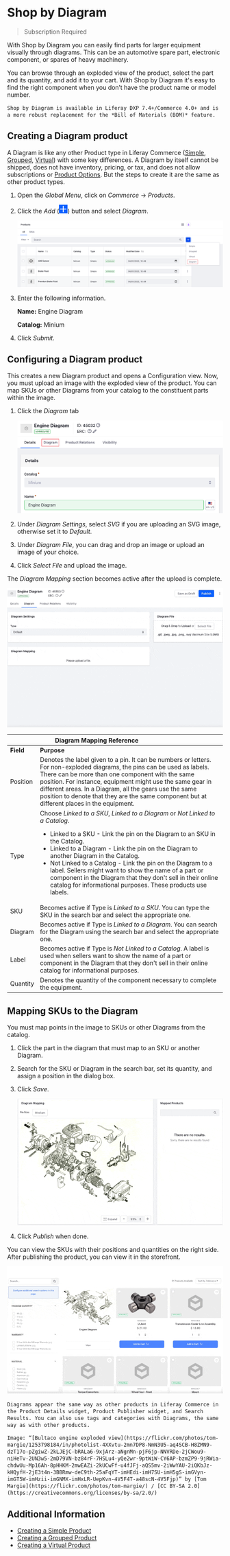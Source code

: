 # Shop by Diagram

> Subscription Required

With Shop by Diagram you can easily find parts for larger equipment visually through diagrams. This can be an automotive spare part, electronic component, or spares of heavy machinery.
 
You can browse through an exploded view of the product, select the part and its quantity, and add it to your cart. With Shop by Diagram it's easy to find the right component when you don’t have the product name or model number.

```{note}
Shop by Diagram is available in Liferay DXP 7.4+/Commerce 4.0+ and is a more robust replacement for the *Bill of Materials (BOM)* feature.
```

## Creating a Diagram product

A Diagram is like any other Product type in Liferay Commerce ([Simple](./creating-a-simple-product.md), [Grouped](./creating-a-grouped-product.md), [Virtual](./creating-a-virtual-product.md)) with some key differences. A Diagram by itself cannot be shipped, does not have inventory, pricing, or tax, and does not allow subscriptions or [Product Options](../products/using-product-options.md). But the steps to create it are the same as other product types.

1. Open the *Global Menu*, click on *Commerce* &rarr; *Products*.
1. Click the *Add* (![Add](../../../images/icon-add.png)) button and select *Diagram*.

   ![Select Diagram from the list of options.](./shop-by-diagram/images/01.png)

1. Enter the following information.

   **Name:** Engine Diagram

   **Catalog:** Minium

1. Click *Submit*.

## Configuring a Diagram product

This creates a new Diagram product and opens a Configuration view. Now, you must upload an image with the exploded view of the product. You can map SKUs or other Diagrams from your catalog to the constituent parts within the image.

1. Click the *Diagram* tab

   ![Click the Diagram tab to upload a diagram and configure it.](./shop-by-diagram/images/03.png)

1. Under *Diagram Settings*, select *SVG* if you are uploading an SVG image, otherwise set it to *Default*.
1. Under *Diagram File*, you can drag and drop an image or upload an image of your choice.
1. Click *Select File* and upload the image.

The *Diagram Mapping* section becomes active after the upload is complete.

![The Diagram Mapping section becomes active after the upload is complete.](./shop-by-diagram/images/04.gif)

| | <div style="margin-left:35px"><b>Diagram Mapping Reference</b> |
| :--- | :--- |
| **Field** | <div style="width:400px"><b>Purpose</b> |
| Position | Denotes the label given to a pin. It can be numbers or letters. For non-exploded diagrams, the pins can be used as labels. There can be more than one component with the same position. For instance, equipment might use the same gear in different areas. In a Diagram, all the gears use the same position to denote that they are the same component but at different places in the equipment. |
| Type | Choose *Linked to a SKU*, *Linked to a Diagram* or *Not Linked to a Catalog*.<ul><li>Linked to a SKU - Link the pin on the Diagram to an SKU in the Catalog.</li><li>Linked to a Diagram - Link the pin on the Diagram to another Diagram in the Catalog.</li><li>Not Linked to a Catalog - Link the pin on the Diagram to a label. Sellers might want to show the name of a part or component in the Diagram that they don't sell in their online catalog for informational purposes. These products use labels.</li></ul>|
| SKU | Becomes active if Type is *Linked to a SKU*. You can type the SKU in the search bar and select the appropriate one. |
| Diagram | Becomes active if Type is *Linked to a Diagram*. You can search for the Diagram using the search bar and select the appropriate one. |
| Label | Becomes active if Type is *Not Linked to a Catalog*. A label is used when sellers want to show the name of a part or component in the Diagram that they don't sell in their online catalog for informational purposes.  |
| Quantity | Denotes the quantity of the component necessary to complete the equipment. |

## Mapping SKUs to the Diagram

You must map points in the image to SKUs or other Diagrams from the catalog.

1. Click the part in the diagram that must map to an SKU or another Diagram.
1. Search for the SKU or Diagram in the search bar, set its quantity, and assign a position in the dialog box.
1. Click *Save*.

    ![Search for an SKU or Diagram in the search bar.](./shop-by-diagram/images/05.gif)

1. Click *Publish* when done.

You can view the SKUs with their positions and quantities on the right side. After publishing the product, you can view it in the storefront.

![The diagram is visible in the storefront with interactive pins.](./shop-by-diagram/images/06.gif)

```{note}
Diagrams appear the same way as other products in Liferay Commerce in the Product Details widget, Product Publisher widget, and Search Results. You can also use tags and categories with Diagrams, the same way as with other products.
```

```{note}
Image: “[Bultaco engine exploded view](https://flickr.com/photos/tom-margie/1253798184/in/photolist-4XXvtu-2mn7DP8-NmN3U5-aq4SCB-H8ZMN9-dzT17o-pZgiwZ-2kLJEjC-bRALa6-9xjArz-aNgnMn-pjF6jp-NNVRDe-2jCWou9-niHeTv-2UN3w5-2mD79VN-bz84rF-7HSLu4-yQe2wr-9ptWiW-CY6AP-bzmZP9-9jRWia-chdwUu-Mp16Ah-8pHHKM-2mwEAZi-2kUCwFf-u4fJFj-aQS5mv-2iWwYAU-2iQKbJz-kHQyfH-2jE3t4n-3BBRmw-deC9th-25aFqYT-imHEdi-imH7SU-imH5gS-imGVyn-imGT5W-imHzii-imGNMX-imHxLR-UepKvn-4V5F4T-a48scN-4V5Fjp)” by [Tom Margie](https://flickr.com/photos/tom-margie/) / [CC BY-SA 2.0](https://creativecommons.org/licenses/by-sa/2.0/)
```

## Additional Information

* [Creating a Simple Product](./creating-a-simple-product.md)
* [Creating a Grouped Product](./creating-a-grouped-product.md)
* [Creating a Virtual Product](./creating-a-virtual-product.md)
